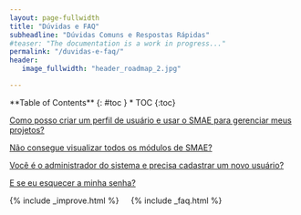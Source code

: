 ```yaml
---
layout: page-fullwidth
title: "Dúvidas e FAQ"
subheadline: "Dúvidas Comuns e Respostas Rápidas"
#teaser: "The documentation is a work in progress..."
permalink: "/duvidas-e-faq/"
header:
   image_fullwidth: "header_roadmap_2.jpg" 

---
```


<div class="row">
<div class="medium-4 medium-push-8 columns" markdown="1">
<div class="panel radius" markdown="1">
**Table of Contents**
{: #toc }
*  TOC
{:toc}

[Como posso criar um perfil de usuário e usar o SMAE para gerenciar meus projetos?](#toc)

[Não consegue visualizar todos os módulos de SMAE?](#toc)

[Você é o administrador do sistema e precisa cadastrar um novo usuário?](#toc)

[E se eu esquecer a minha senha?](#toc)

</div>
</div><!-- /.medium-4.columns -->


<div class="medium-8 medium-pull-4 columns" markdown="1">
{% include _improve.html %} 
   <div class="small-12 columns" markdown="1">
   {% include _faq.html %}
   </div>
</div>